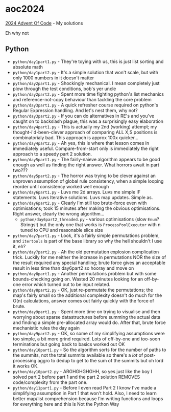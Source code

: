 # aoc2024

[2024 Advent Of Code](https://adventofcode.com/2024) - My solutions

Eh why not

## Python
  - `python/day1part1.py`  - They're toying with us, this is just list sorting and absolute math
  - `python/day1part2.py`  - It's a simple solution that won't scale, but with only 1000 numbers in it doesn't matter
  - `python/day2part1.py`  - Shockingly mechanical. I mean completely just plow through the test conditions, bob's yer uncle
  - `python/day2part2.py`  - Spent more time fighting python's list mechanics and reference-not-copy behaviour than tackling the core problem
  - `python/day3part1.py`  - A quick refresher course required on python's Regular Expression handling. And let's nest them, why not?
  - `python/day3part2.py`  - If you can do alternatives in RE's and you've caught on to backslash plague, this was a surprisingly easy elaboration
  - `python/day4part1.py`  - This is actually my 2nd (working) attempt; my thought-i'd-been-clever approach of comparing ALL X,S positions is combinatorialy bad. This approach is approx 100x quicker...
  - `python/day4part2.py`  - Ah yes, this is where that lesson comes in immediately useful. Compare-from-start only is immediately the right approach to a speedy part 2 solution.
  - `python/day5part1.py`  - The fairly-naieve algorithm appears to be good enough as well as finding the right answer. What horrors await in part two???
  - `python/day5part2.py`  - The horror was trying to be clever against an unproven assumption of global rule consistency, when a simple looping reorder until consistency worked well enough
  - `python/day6part1.py`  - Luvs me 2d arrays. Luvs me simple IF statements. Luvs Iterative solutions. Luvs map updates. Simple as.
  - `python/day6part2.py`  - Clearly I'm still too brute-force even with optimisations; took 15 minutes after making the obvious optimisations. Right answer, clearly the wrong algorithm...
    - `python/day6part2_threaded.py`  - various optimisations (slow `Enum`? Strings!) but the only one that works is `ProcessPoolExecutor` with n tuned to CPU and reasonable slice size
  - `python/day7part1.py`  - Look, it's a fairly simple permutations problem, and `itertools` is part of the base library so why the hell shouldn't I use it, eh?
  - `python/day7part2.py`  - Ah the old permutation explosion complication trick. Luckily for me neither the increase in permutations NOR the size of the result required any special handling; brute force gives an acceptable result in less time than day6part2 so hooray and move on
  - `python/day8part1.py`  - Another permutations problem but with some bounds-checking going on. Wasted 20 minutes looking for an off-by-one error which turned out to be input related.
  - `python/day8part2.py`  - OK, just re-permutate the permutations; the map's fairly small so the additional complexity doesn't do much for the O(n) calculations, answer comes out fairly quickly with the force of brute. 
  - `python/day9part1.py`  - Spent more time on trying to visualise and then worrying about sparse datastructures before summing the actual data and finding a simple pre-allocated array would do. After that, brute force mechanistic rules the day again
  - `python/day9part2.py`  - OK, so some of my simplifying assumptions were too simple, a bit more grind required. Lots of off-by-one and too-soon terminations but going back to basics worked out OK
  - `python/day10part1.py` - So the algorithm sorts for the number of paths to the summits, not the total summits available so there's a _lot_ of post-processing aggro to dedup to get to the sum of the summits but oh lord it works OK.
  - `python/day10part2.py` - ARGHGHGHGHH, so yes just like the boy I solved part 2 before part 1 and the part 2 solution REMOVES code/complexity from the part one.
  - `python/day11part1.py` - Before I even read Part 2 I know I've made a simplifying assumption in Part 1 that won't hold. Also, I need to learn better map/list comprehension because I'm writing functions and loops for everything here and this is Not the Python Way